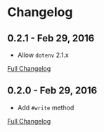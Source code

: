 # Changelog

## 0.2.1 - Feb 29, 2016

* Allow `dotenv` 2.1.x

[Full Changelog](https://github.com/modosc/dotgpg-environment/compare/v0.2.0...v0.2.1)


## 0.2.0 - Feb 29, 2016

* Add `#write` method

[Full Changelog](https://github.com/modosc/dotgpg-environment/compare/v0.1.1...v0.2.0)

